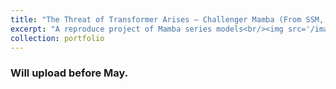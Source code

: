 ```yaml
---
title: "The Threat of Transformer Arises — Challenger Mamba (From SSM, HiPPO, S4 to Mamba)"
excerpt: "A reproduce project of Mamba series models<br/><img src='/images/Mamba.png'>"
collection: portfolio
---
```


### Will upload before May.